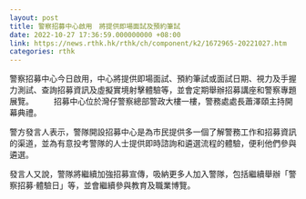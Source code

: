 ```yaml
---
layout: post
title: 警察招募中心啟用　將提供即場面試及預約筆試
date: 2022-10-27 17:36:59.000000000 +08:00
link: https://news.rthk.hk/rthk/ch/component/k2/1672965-20221027.htm
categories: rthk
---
```


警察招募中心今日啟用，中心將提供即場面試、預約筆試或面試日期、視力及手握力測試、查詢招募資訊及虛擬實境射擊體驗等，並會定期舉辦招募講座和警察專題展覽。
　　 
招募中心位於灣仔警察總部警政大樓一樓，警務處處長蕭澤頤主持開幕典禮。

警方發言人表示，警隊開設招募中心是為市民提供多一個了解警務工作和招募資訊的渠道，並為有意投考警隊的人士提供即時諮詢和遴選流程的體驗，便利他們參與遴選。

發言人又說，警隊將繼續加強招募宣傳，吸納更多人加入警隊，包括繼續舉辦「警察招募‧體驗日」等，並會繼續參與教育及職業博覽。
